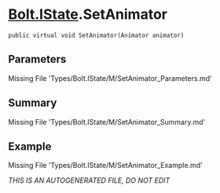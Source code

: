 # [Bolt.IState](Types/Bolt.IState.md).SetAnimator
`public virtual void SetAnimator(Animator animator)`
## Parameters
Missing File 'Types/Bolt.IState/M/SetAnimator_Parameters.md'
## Summary
Missing File 'Types/Bolt.IState/M/SetAnimator_Summary.md'
## Example
Missing File 'Types/Bolt.IState/M/SetAnimator_Example.md'

*THIS IS AN AUTOGENERATED FILE, DO NOT EDIT*
